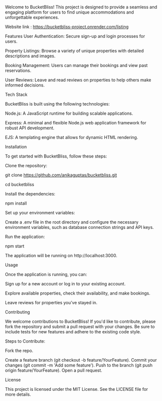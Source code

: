 Welcome to BucketBliss! This project is designed to provide a seamless and engaging platform for users to find unique accommodations and unforgettable experiences.

Website link : https://bucketbliss-project.onrender.com/listing


Features
User Authentication: Secure sign-up and login processes for users.

Property Listings: Browse a variety of unique properties with detailed descriptions and images.

Booking Management: Users can manage their bookings and view past reservations.

User Reviews: Leave and read reviews on properties to help others make informed decisions.

Tech Stack

BucketBliss is built using the following technologies:

Node.js: A JavaScript runtime for building scalable applications.

Express: A minimal and flexible Node.js web application framework for robust API development.

EJS: A templating engine that allows for dynamic HTML rendering.

Installation

To get started with BucketBliss, follow these steps:

Clone the repository:

git clone https://github.com/anikaguptas/bucketbliss.git

cd bucketbliss

Install the dependencies:

npm install

Set up your environment variables:

Create a .env file in the root directory and configure the necessary environment variables, such as database connection strings and API keys.

Run the application:

npm start

The application will be running on http://localhost:3000.

Usage

Once the application is running, you can:

Sign up for a new account or log in to your existing account.

Explore available properties, check their availability, and make bookings.

Leave reviews for properties you’ve stayed in.

Contributing

We welcome contributions to BucketBliss! If you'd like to contribute, please fork the repository and submit a pull request with your changes. Be sure to include tests for new features and adhere to the existing code style.

Steps to Contribute:

Fork the repo.

Create a feature branch (git checkout -b feature/YourFeature).
Commit your changes (git commit -m 'Add some feature').
Push to the branch (git push origin feature/YourFeature).
Open a pull request.

License

This project is licensed under the MIT License. See the LICENSE file for more details.
